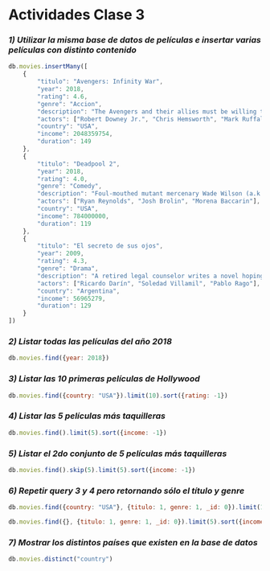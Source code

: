 # Actividades Clase 3

### *1) Utilizar la misma base de datos de películas e insertar varias películas con distinto contenido*

```js
db.movies.insertMany([
    {
        "titulo": "Avengers: Infinity War",
        "year": 2018,
        "rating": 4.6,
        "genre": "Accion",
        "description": "The Avengers and their allies must be willing to sacrifice all in an attempt to defeat the powerful Thanos before his blitz of devastation and ruin puts an end to the universe.",
        "actors": ["Robert Downey Jr.", "Chris Hemsworth", "Mark Ruffalo"],
        "country": "USA",
        "income": 2048359754,
        "duration": 149
    },
    {
        "titulo": "Deadpool 2",
        "year": 2018,
        "rating": 4.0,
        "genre": "Comedy",
        "description": "Foul-mouthed mutant mercenary Wade Wilson (a.k.a. Deadpool), brings together a team of fellow mutant rogues to protect a young boy with supernatural abilities from the brutal, time-traveling cyborg Cable.",
        "actors": ["Ryan Reynolds", "Josh Brolin", "Morena Baccarin"],
        "country": "USA",
        "income": 784000000,
        "duration": 119
    },
    {
        "titulo": "El secreto de sus ojos",
        "year": 2009,
        "rating": 4.3,
        "genre": "Drama",
        "description": "A retired legal counselor writes a novel hoping to find closure for one of his past unresolved homicide cases and for his unreciprocated love with his superior - both of which still haunt him decades later.",
        "actors": ["Ricardo Darín", "Soledad Villamil", "Pablo Rago"],
        "country": "Argentina",
        "income": 56965279,
        "duration": 129
    }
])
```

### *2) Listar todas las películas del año 2018*

```js
db.movies.find({year: 2018})
```

### *3) Listar las 10 primeras películas de Hollywood*

```js
db.movies.find({country: "USA"}).limit(10).sort({rating: -1}) 

```

### *4) Listar las 5 películas más taquilleras*

```js
db.movies.find().limit(5).sort({income: -1})

```

### *5) Listar el 2do conjunto de 5 películas más taquilleras*

```js
db.movies.find().skip(5).limit(5).sort({income: -1})

```

### *6) Repetir query 3 y 4 pero retornando sólo el título y genre*

```js
db.movies.find({country: "USA"}, {titulo: 1, genre: 1, _id: 0}).limit(10).sort({rating: -1})

db.movies.find({}, {titulo: 1, genre: 1, _id: 0}).limit(5).sort({income: -1})

```

### *7) Mostrar los distintos países que existen en la base de datos*

```js
db.movies.distinct("country")

```